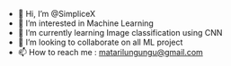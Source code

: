 - 👋 Hi, I’m @SimpliceX
- 👀 I’m interested in Machine Learning
- 🌱 I’m currently learning Image classification using CNN
- 💞️ I’m looking to collaborate on all ML project
- 📫 How to reach me : matarilungungu@gmail.com

<!---
SimpliceX/SimpliceX is a ✨ special ✨ repository because its `README.md` (this file) appears on your GitHub profile.
You can click the Preview link to take a look at your changes.
--->
